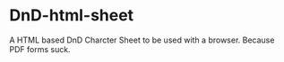 # DnD-html-sheet
A HTML based DnD Charcter Sheet to be used with a browser. Because PDF forms suck.
